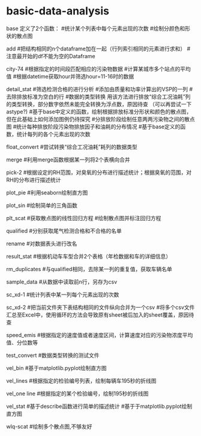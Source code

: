# basic-data-analysis

base 定义了2个函数：
#统计某个列表中每个元素出现的次数
#绘制分颜色和形状的散点图


add 
#把结构相同的n个dataframe加在一起（行列索引相同的元素进行求和）
#注意最开始的df不能为空的Dataframe

city-74
#根据指定的时间段匹配相应的污染物数据
#计算某城市多个站点的平均值
#根据datetime获取hour并筛选hour=11-16时的数据

detail_stat
#筛选检测合格的进行分析
#添加由质量和功率计算出的VSP的一列
#去除排放标准为空白的行
#数据的类型转换 用该方法进行排放“综合工况油耗”列的类型转换，部分数字依然未能完全转换为浮点数，原因待查 （可以再尝试一下astype?)
#基于base中定义的函数，绘制根据排放标准分形状和颜色的散点图，但在此基础上如何添加图例仍待探究
#分排放阶段绘制任意两两污染物之间的散点图
#统计每种排放阶段污染物排放因子和油耗的分布情况
#基于base定义的函数，统计每列的各个元素出现的次数

float_convert
#尝试转换“综合工况油耗”耗列的数据类型

merge
#利用merge函数根据某一列将2个表横向合并

pick-2
#根据设定的RH范围，对臭氧的分布进行描述统计；根据臭氧的范围，对RH的分布进行描述统计

plot_pie
#利用seaborn绘制直方图

plot_sin
#绘制简单的三角函数

plt_scat
#获取散点图的线性回归方程
#绘制散点图并标注回归方程

qualified
#分别获取尾气检测合格和不合格的名单

rename
#对数据表头进行改名

result_stat
#根据机动车车型合并2个表格（年检数据和车的详细信息）

rm_duplicates
#与qualified相同，去除某一列的重复值，获取车辆名单

sample_data
#从数据中读取前n行，另存为csv


sc_xd-1
#统计列表中某一列每个元素出现的次数

sc_xd-2
#把当前文件夹下表结构相同的文件纵向合并为一个csv
#将多个csv文件汇总至Excel中，使用循环的方法会导致原有sheet被后加入的sheet覆盖，原因待查

speed_emis 
#根据指定的速度值或者速度区间，计算速度对应的污染物浓度平均值、分位数等

test_convert
#数据类型转换的测试文件

vel_bin
#基于matplotlib.pyplot绘制直方图

vel_lines
#根据指定的检验编号列表，绘制每辆车195秒的折线图

vel_one line
#根据指定的某个检验编号，绘制195秒的折线图

vel_stat
#基于describe函数进行简单的描述统计
#基于于matplotlib.pyplot绘制直方图

wlq-scat
#绘制多个散点图,不够友好






